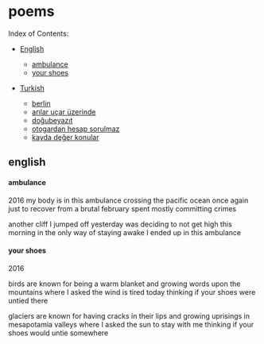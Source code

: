 # poems

Index of Contents:

* [English](#english)
  * [ambulance](#ambulance)
  * [your shoes](#your-shoes)

* [Turkish](#turkish)
  * [berlin](#berlin)
  * [arılar uçar üzerinde](#arılar-uçar-üzerinde)
  * [doğubeyazıt](#doğubeyazıt)
  * [otogardan hesap sorulmaz](#otogardan-hesap-sorulmaz)
  * [kayda değer konular](#kayda-değer-konular)

## english

#### ambulance

2016
my body is in this ambulance
crossing the pacific ocean once again
just to recover from a brutal february
spent mostly committing crimes

another cliff I jumped off yesterday
was deciding to not get high this morning
in the only way of staying awake
I ended up in this ambulance


#### your shoes

2016

birds are known for being a warm blanket
and growing words upon the mountains
where I asked the wind is tired today
thinking if your shoes were untied there

glaciers are known for having cracks in their lips
and growing uprisings in mesapotamia valleys
where I asked the sun to stay with me
thinking if your shoes would untie somewhere

